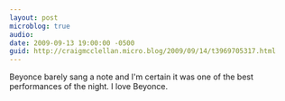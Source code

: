 ```yaml
---
layout: post
microblog: true
audio: 
date: 2009-09-13 19:00:00 -0500
guid: http://craigmcclellan.micro.blog/2009/09/14/t3969705317.html
---
```

Beyonce barely sang a note and I'm certain it was one of the best performances of the night.  I love Beyonce.
